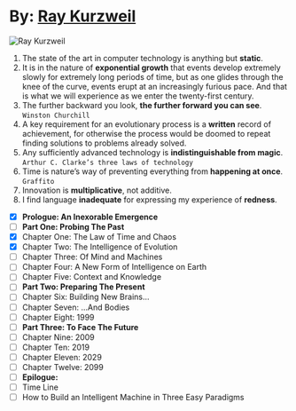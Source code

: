 # By: [Ray Kurzweil](https://en.wikipedia.org/wiki/Ray_Kurzweil)
![Ray Kurzweil](https://th.bing.com/th/id/R.2c193739316a86e66502a28f9c95cafb?rik=1KPb2MRMuTQLAg&pid=ImgRaw&r=0)  
  
1. The state of the art in computer technology is anything but **static**.  
2. It is in the nature of **exponential growth** that events develop extremely slowly for extremely long periods of time, but as one glides through the knee of the curve, events erupt at an increasingly furious pace. And that is what we will experience as we enter the twenty-first century.  
3. The further backward you look, **the further forward you can see**. `Winston Churchill`  
4. A key requirement for an evolutionary process is a **written** record of achievement, for otherwise the process would be doomed to repeat finding solutions to problems already solved.  
5. Any sufficiently advanced technology is **indistinguishable from magic**. `Arthur C. Clarke’s three laws of technology`  
6. Time is nature’s way of preventing everything from **happening at once**. `Graffito`  
7. Innovation is **multiplicative**, not additive.  
8. I find language **inadequate** for expressing my experience of **redness**.

- [x] **Prologue: An Inexorable Emergence**
- [ ] **Part One: Probing The Past**
- [x] Chapter One: The Law of Time and Chaos
- [x] ‎Chapter Two: The Intelligence of Evolution
- [ ] Chapter Three: Of Mind and Machines
- [ ] Chapter Four: A New Form of Intelligence on Earth
- [ ] Chapter Five: Context and Knowledge
- [ ] **Part Two: Preparing The Present**
- [ ] Chapter Six: Building New Brains...
- [ ] Chapter Seven: ...And Bodies
- [ ] Chapter Eight: 1999
- [ ] **Part Three: To Face The Future**
- [ ] Chapter Nine: 2009
- [ ] Chapter Ten: 2019
- [ ] Chapter Eleven: 2029
- [ ] Chapter Twelve: 2099
- [ ] **Epilogue:**
- [ ] Time Line
- [ ] How to Build an Intelligent Machine in Three Easy Paradigms
